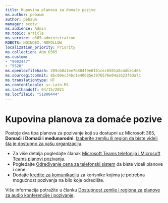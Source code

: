 ```yaml
---
title: Kupovina planova za domaće pozive
ms.author: pebaum
author: pebaum
manager: scotv
ms.audience: Admin
ms.topic: article
ms.service: o365-administration
ROBOTS: NOINDEX, NOFOLLOW
localization_priority: Priority
ms.collection: Adm_O365
ms.custom:
- "9002447"
- "5526"
ms.openlocfilehash: 209cb0a1ee7b804f9e0161cec6501a8c4dbe1465
ms.sourcegitcommit: 8bc60ec34bc1e40685e3976576e04a2623f63a7c
ms.translationtype: HT
ms.contentlocale: sr-Latn-RS
ms.lasthandoff: 04/15/2021
ms.locfileid: "51800444"
---
```

# <a name="purchase-domestic-calling-plans"></a>Kupovina planova za domaće pozive

Postoje dva tipa planova za pozivanje koji su dostupni uz Microsoft 365, **Domaći** i **Domaći i međunarodni**. [Izaberite zemlju ili region da biste videli šta je dostupno za vašu organizaciju](https://docs.microsoft.com/MicrosoftTeams/country-and-region-availability-for-audio-conferencing-and-calling-plans/country-and-region-availability-for-audio-conferencing-and-calling-plans#select-your-country-or-region-to-see-whats-available-for-your-organization).

- Za više detalja pogledajte članak [Microsoft Teams telefonija i Microsoft Teams planovi pozivanja](https://docs.microsoft.com/MicrosoftTeams/calling-plan-landing-page).
- Pogledajte [Određivanje cena za telefonski sistem](https://www.microsoft.com/microsoft-365/microsoft-teams/voice-calling#Requirements) da biste videli planove i cene.
- Dodajte [kredite za komunikaciju](https://docs.microsoft.com/MicrosoftTeams/country-and-region-availability-for-audio-conferencing-and-calling-plans/country-and-region-availability-for-audio-conferencing-and-calling-plans#communications-credits) za korisnike kojima je potrebna mogućnost pozivanja na bilo koje odredište.

Više informacija potražite u članku [Dostupnost zemlje i regiona za planove za audio konferencije i pozivanje](https://docs.microsoft.com/MicrosoftTeams/country-and-region-availability-for-audio-conferencing-and-calling-plans/country-and-region-availability-for-audio-conferencing-and-calling-plans). 
